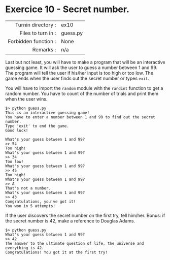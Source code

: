 # Exercice 10 - Secret number.

|                         |                    |
| -----------------------:| ------------------ |
|   Turnin directory :    |  ex10              |
|   Files to turn in :    |  guess.py          |
|   Forbidden function :  |  None              |
|   Remarks :             |  n/a               |

Last but not least, you will have to make a program that will be an interactive guessing game. It will ask the user to guess a number between 1 and 99. The program will tell the user if his/her input is too high or too low. The game ends when the user finds out the secret number or types `exit`.

You will have to import the `random` module with the `randint` function to get a random number. 
You have to count of the number of trials and print them when the user wins.


```console
$> python guess.py
This is an interactive guessing game!
You have to enter a number between 1 and 99 to find out the secret number.
Type 'exit' to end the game.
Good luck!

What's your guess between 1 and 99?
>> 54
Too high!
What's your guess between 1 and 99?
>> 34
Too low!
What's your guess between 1 and 99?
>> 45
Too high!
What's your guess between 1 and 99?
>> A
That's not a number.
What's your guess between 1 and 99?
>> 43
Congratulations, you've got it!
You won in 5 attempts!
```

If the user discovers the secret number on the first try, tell him/her.
Bonus: if the secret number is 42, make a reference to Douglas Adams.

```console
$> python guess.py
What's your guess between 1 and 99?
>> 42
The answer to the ultimate question of life, the universe and everything is 42.
Congratulations! You got it at the first try!
```
